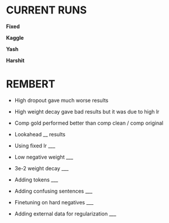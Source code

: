# CURRENT RUNS 
__Fixed__

__Kaggle__

__Yash__

__Harshit__



# REMBERT 
- High dropout gave much worse results
- High weight decay gave bad results but it was due to high lr
- Comp gold performed better than comp clean / comp original

- Lookahead __ results
- Using fixed lr ___ 
- Low negative weight ___
- 3e-2 weight decay ___
- Adding tokens ___
- Adding confusing sentences ___
- Finetuning on hard negatives ___
- Adding external data for regularization ___